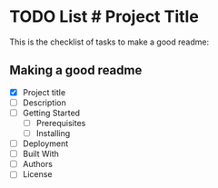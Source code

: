 # TODO List # Project Title
This is the checklist of tasks to make a good readme:
## Making a good readme
- [x] Project title
- [ ] Description
- [ ] Getting Started
    - [ ] Prerequisites
    - [ ] Installing
- [ ] Deployment
- [ ] Built With
- [ ] Authors
- [ ] License
